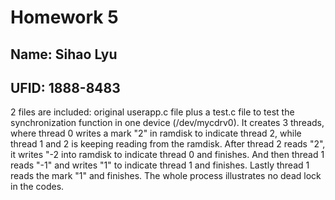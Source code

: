 # Homework 5

## Name: Sihao Lyu

## UFID: 1888-8483

2 files are included: original userapp.c file plus a test.c file to test the synchronization function in one device (/dev/mycdrv0). It creates 3 threads, where thread 0 writes a mark "2" in ramdisk to indicate thread 2, while thread 1 and 2 is keeping reading from the ramdisk. After thread 2 reads "2", it writes "-2 into ramdisk to indicate thread 0 and finishes. And then thread 1 reads "-1" and writes "1" to indicate thread 1 and finishes. Lastly thread 1 reads the mark "1" and finishes. The whole process illustrates no dead lock in the codes.
